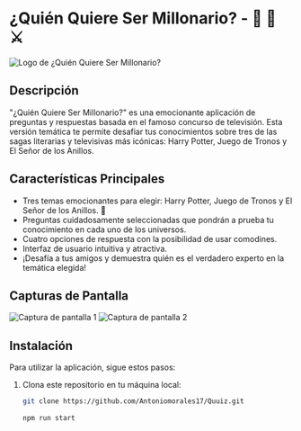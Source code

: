 # ¿Quién Quiere Ser Millonario? - 🐉 🧪 ⚔

![Logo de ¿Quién Quiere Ser Millonario?](https://i.imgur.com/DvzOLz2.jpg)

## Descripción

"¿Quién Quiere Ser Millonario?" es una emocionante aplicación de preguntas y respuestas basada en el famoso concurso de televisión. Esta versión temática te permite desafiar tus conocimientos sobre tres de las sagas literarias y televisivas más icónicas: Harry Potter, Juego de Tronos y El Señor de los Anillos. 

## Características Principales

- Tres temas emocionantes para elegir: Harry Potter, Juego de Tronos y El Señor de los Anillos. 🐉
- Preguntas cuidadosamente seleccionadas que pondrán a prueba tu conocimiento en cada uno de los universos.
- Cuatro opciones de respuesta con la posibilidad de usar comodines.
- Interfaz de usuario intuitiva y atractiva.
- ¡Desafía a tus amigos y demuestra quién es el verdadero experto en la temática elegida!

## Capturas de Pantalla

![Captura de pantalla 1](https://i.imgur.com/n2E0xHn.png)
![Captura de pantalla 2](https://i.imgur.com/Q8LzQG1.png)


## Instalación

Para utilizar la aplicación, sigue estos pasos:

1. Clona este repositorio en tu máquina local:

   ```bash
   git clone https://github.com/Antoniomorales17/Quuiz.git
     
   npm run start
